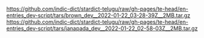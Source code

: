 https://github.com/indic-dict/stardict-telugu/raw/gh-pages/te-head/en-entries_dev-script/tars/brown_dev__2022-01-22_03-28-39Z__2MB.tar.gz  
https://github.com/indic-dict/stardict-telugu/raw/gh-pages/te-head/en-entries_dev-script/tars/janapada_dev__2022-01-22_02-58-03Z__2MB.tar.gz  
